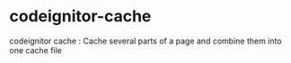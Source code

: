 codeignitor-cache
=================

codeignitor cache :
Cache several parts of a page and combine them into one cache file
